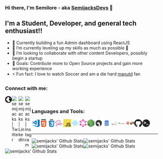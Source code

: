 ### Hi there, I'm Semilore - aka [SemijacksDevs][website] 👋

## I'm a Student, Developer, and general tech enthusiast!!

- 🔭 Currently building a fun Admin dashboard using ReactJS
- 🌱 I’m currently leveling up my skills as much as possible 🤣
- 👯 I’m looking to collaborate with other content Developers, possibly begin a startup
- 🥅 Goals: Contribute more to Open Source projects and gain more working experience
- ⚡ Fun fact: I love to watch Soccer and am a die hard [manutd] fan

### Connect with me:

[<img align="left" alt="semilore.netlify.app" width="22px" src="https://raw.githubusercontent.com/iconic/open-iconic/master/svg/globe.svg" />][website]
[<img align="left" alt="semijacks | Twitter" width="22px" src="https://cdn.jsdelivr.net/npm/simple-icons@v3/icons/twitter.svg" />][twitter]
[<img align="left" alt="semijacks | LinkedIn" width="22px" src="https://cdn.jsdelivr.net/npm/simple-icons@v3/icons/linkedin.svg" />][linkedin]
[<img align="left" alt="semijacks | Instagram" width="22px" src="https://cdn.jsdelivr.net/npm/simple-icons@v3/icons/instagram.svg" />][instagram]

<br />

### Languages and Tools:

<img align="left" alt="Visual Studio Code" width="26px" src="https://raw.githubusercontent.com/github/explore/80688e429a7d4ef2fca1e82350fe8e3517d3494d/topics/visual-studio-code/visual-studio-code.png" />
<img align="left" alt="HTML5" width="26px" src="https://raw.githubusercontent.com/github/explore/80688e429a7d4ef2fca1e82350fe8e3517d3494d/topics/html/html.png" />
<img align="left" alt="CSS3" width="26px" src="https://raw.githubusercontent.com/github/explore/80688e429a7d4ef2fca1e82350fe8e3517d3494d/topics/css/css.png" />
<img align="left" alt="Sass" width="26px" src="https://raw.githubusercontent.com/github/explore/80688e429a7d4ef2fca1e82350fe8e3517d3494d/topics/sass/sass.png" />
<img align="left" alt="JavaScript" width="26px" src="https://raw.githubusercontent.com/github/explore/80688e429a7d4ef2fca1e82350fe8e3517d3494d/topics/javascript/javascript.png" />
<img align="left" alt="React" width="26px" src="https://raw.githubusercontent.com/github/explore/80688e429a7d4ef2fca1e82350fe8e3517d3494d/topics/react/react.png"/>
<img align="left" alt="GraphQL" width="26px" src="https://raw.githubusercontent.com/github/explore/80688e429a7d4ef2fca1e82350fe8e3517d3494d/topics/graphql/graphql.png" />
<img align="left" alt="Node.js" width="26px" src="https://raw.githubusercontent.com/github/explore/80688e429a7d4ef2fca1e82350fe8e3517d3494d/topics/nodejs/nodejs.png" />
<img align="left" alt="Deno" width="26px" src="https://raw.githubusercontent.com/github/explore/361e2821e2dea67711cde99c9c40ed357061cf27/topics/deno/deno.png" />
<img align="left" alt="SQL" width="26px" src="https://raw.githubusercontent.com/github/explore/80688e429a7d4ef2fca1e82350fe8e3517d3494d/topics/sql/sql.png" />
<img align="left" alt="MySQL" width="26px" src="https://raw.githubusercontent.com/github/explore/80688e429a7d4ef2fca1e82350fe8e3517d3494d/topics/mysql/mysql.png"/>
<img align="left" alt="MongoDB" width="26px" src="https://raw.githubusercontent.com/github/explore/80688e429a7d4ef2fca1e82350fe8e3517d3494d/topics/mongodb/mongodb.png"/>
<img align="left" alt="Git" width="26px" src="https://raw.githubusercontent.com/github/explore/80688e429a7d4ef2fca1e82350fe8e3517d3494d/topics/git/git.png" />
<img align="left" alt="GitHub" width="26px" src="https://raw.githubusercontent.com/github/explore/78df643247d429f6cc873026c0622819ad797942/topics/github/github.png" />
<img align="left" alt="Terminal" width="26px" src="https://raw.githubusercontent.com/github/explore/80688e429a7d4ef2fca1e82350fe8e3517d3494d/topics/terminal/terminal.png" />

<br />
<br />

---

<img align="left" alt="semijacks' Github Stats" src="https://github-readme-stats.vercel.app/api?username=semijacks&show_icons=true&hide_border=true&count_private=true&theme=onedark&layout=compact"/>
<img align="left" alt="semijacks' Github Stats" src="https://github-readme-stats.vercel.app/api/top-langs/?username=semijacks&show_icons=true&hide_border=true&count_private=true&theme=onedark&layout=compact"/>
<img align="left" alt="semijacks' Github Stats" src="https://github-readme-stats.vercel.app/api/wakatime/?username=semijacks&show_icons=true&hide_border=true&count_private=true&theme=onedark"/>
<img align="left" alt="semijacks' Github Stats" src="https://github-readme-stats.vercel.app/api/pin/?username=semijacks&repo=portfolio-website&show_icons=true&hide_border=true&count_private=true&theme=onedark"/>
<img align="left" alt="semijacks' Github Stats" src="https://github-readme-stats.vercel.app/api/pin/?username=semijacks&repo=apollo-server-express-template&show_icons=true&hide_border=true&count_private=true&theme=onedark"/>

[website]: https://semiloreidowu.netlify.app
[twitter]: https://twitter.com/IAmSemijacks
[instagram]: https://www.instagram.com/iamsemijacks
[linkedin]: https://www.linkedin.com/in/semilore-idowu-963518182
[manutd]: https://en.wikipedia.org/wiki/Manchester_United_F.C.
